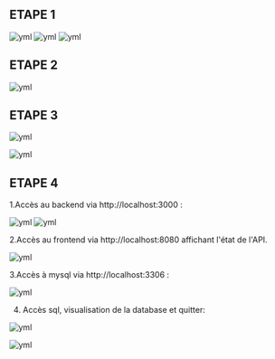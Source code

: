 ## ETAPE 1

![yml](./images/image1.PNG) ![yml](./images/image2.PNG) ![yml](./images/image3.PNG)

## ETAPE 2

 ![yml](./images/image4.PNG)

## ETAPE 3

 ![yml](./images/image5.PNG)

  ![yml](./images/image6.PNG)

## ETAPE 4

1.Accès au backend via http://localhost:3000 :

 ![yml](./images/image7.PNG)
 ![yml](./images/image8.PNG)

 2.Accès au frontend via http://localhost:8080 affichant l'état de
l'API.

 ![yml](./images/image10.PNG)

 3.Accès à mysql via http://localhost:3306 :

 ![yml](./images/image11.PNG)

 4. Accès sql, visualisation de la database et quitter:


  ![yml](./images/image12.PNG)

  ![yml](./images/image13.PNG)





 
 








